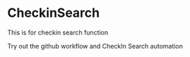 # CheckinSearch
This is for checkin search function

Try out the github workflow and CheckIn Search automation
